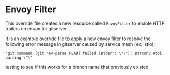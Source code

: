 # Envoy Filter

This override file creates a new resource called `EnvoyFilter` to enable HTTP trailers on envoy for gitserver.

It is an example override file to apply a new envoy filter to resolve the following error message in gitserver caused by service mesh (ex. istio):

```
"git command [git rev-parse HEAD] failed (stderr: \"\"): strconv.Atoi: parsing \"\"
```
testing to see if this works for a branch name that previously existed
